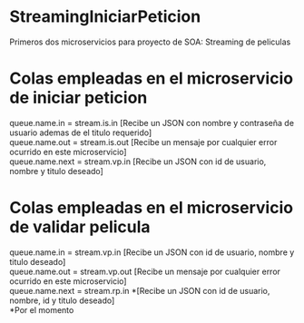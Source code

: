 # StreamingIniciarPeticion
Primeros dos microservicios para proyecto de SOA: Streaming de peliculas

# Colas empleadas en el microservicio de iniciar peticion
queue.name.in = stream.is.in [Recibe un JSON con nombre y contraseña de usuario ademas de el titulo requerido]  
queue.name.out = stream.is.out [Recibe un mensaje por cualquier error ocurrido en este microservicio]  
queue.name.next = stream.vp.in [Recibe un JSON con id de usuario, nombre y titulo deseado]  

# Colas empleadas en el microservicio de validar pelicula
queue.name.in = stream.vp.in [Recibe un JSON con id de usuario, nombre y titulo deseado]  
queue.name.out = stream.vp.out [Recibe un mensaje por cualquier error ocurrido en este microservicio]  
queue.name.next = stream.rp.in *[Recibe un JSON con id de usuario, nombre, id y titulo deseado]  
*Por el momento
